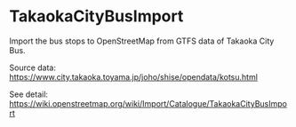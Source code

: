 # TakaokaCityBusImport
Import the bus stops to OpenStreetMap from GTFS data of Takaoka City Bus.

Source data:
https://www.city.takaoka.toyama.jp/joho/shise/opendata/kotsu.html

See detail:
https://wiki.openstreetmap.org/wiki/Import/Catalogue/TakaokaCityBusImport
